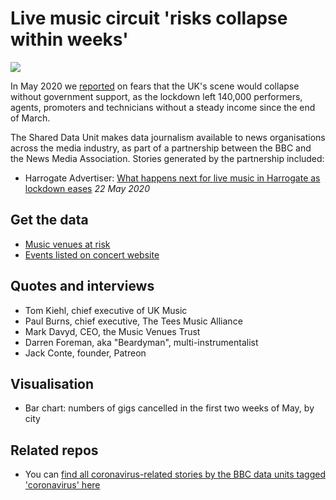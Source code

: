 # Live music circuit 'risks collapse within weeks'

![](https://ichef.bbci.co.uk/news/624/cpsprodpb/A670/production/_112180624_gigscancelled.png)

In May 2020 we [reported](https://www.bbc.co.uk/news/uk-england-52573685) on fears that the UK's scene would collapse without government support, as the lockdown left 140,000 performers, agents, promoters and technicians without a steady income since the end of March.

The Shared Data Unit makes data journalism available to news organisations across the media industry, as part of a partnership between the BBC and the News Media Association. Stories generated by the partnership included:

* Harrogate Advertiser: [What happens next for live music in Harrogate as lockdown eases](https://www.harrogateadvertiser.co.uk/news/what-happens-next-live-music-harrogate-lockdown-eases-2862737) *22 May 2020*

## Get the data 

* [Music venues at risk](https://docs.google.com/spreadsheets/d/1xka115e5xijhDHaymHl0j7-5t9OSVGw_kCVhel9Beh8/edit#gid=0)
* [Events listed on concert website](https://github.com/BBC-Data-Unit/coronavirus-livemusic/blob/master/eventsall.csv)

## Quotes and interviews 

* Tom Kiehl, chief executive of UK Music 
* Paul Burns, chief executive, The Tees Music Alliance
* Mark Davyd, CEO, the Music Venues Trust 
* Darren Foreman, aka "Beardyman", multi-instrumentalist
* Jack Conte, founder, Patreon

## Visualisation 

* Bar chart: numbers of gigs cancelled in the first two weeks of May, by city

## Related repos 

* You can [find all coronavirus-related stories by the BBC data units tagged 'coronavirus' here](https://github.com/search?q=topic%3Acoronavirus+org%3ABBC-Data-Unit&type=Repositories)
